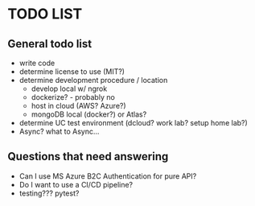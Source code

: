# TODO LIST

## General todo list

- write code
- determine license to use (MIT?)
- determine development procedure / location
  - develop local w/ ngrok
  - dockerize? - probably no
  - host in cloud (AWS? Azure?)
  - mongoDB local (docker?) or Atlas?
- determine UC test environment (dcloud? work lab? setup home lab?)
- Async? what to Async...

## Questions that need answering

- Can I use MS Azure B2C Authentication for pure API?
- Do I want to use a CI/CD pipeline?
- testing??? pytest?
